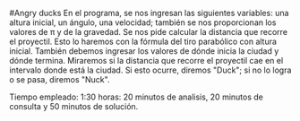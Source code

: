 #Angry ducks
En el programa, se nos ingresan las siguientes variables: una altura inicial, un ángulo, una velocidad; también se nos proporcionan los valores de π y de la gravedad. 
Se nos pide calcular la distancia que recorre el proyectil. Esto lo haremos con la fórmula del tiro parabólico con altura inicial. También debemos ingresar los valores 
de dónde inicia la ciudad y dónde termina. Miraremos si la distancia que recorre el proyectil cae en el intervalo donde está la ciudad. Si esto ocurre, diremos "Duck"; 
si no lo logra o se pasa, diremos "Nuck".


Tiempo empleado:
1:30 horas: 20 minutos de analisis, 20 minutos de consulta y 50 minutos de solución.
